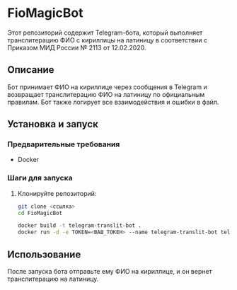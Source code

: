  # FioMagicBot

Этот репозиторий содержит Telegram-бота, который выполняет транслитерацию ФИО с кириллицы на латиницу в соответствии с Приказом МИД России № 2113 от 12.02.2020.

## Описание

Бот принимает ФИО на кириллице через сообщения в Telegram и возвращает транслитерацию ФИО на латиницу по официальным правилам. Бот также логирует все взаимодействия и ошибки в файл.

## Установка и запуск

### Предварительные требования

- Docker

### Шаги для запуска

1. Клонируйте репозиторий:
   ```sh
   git clone <ссылка>
   cd FioMagicBot
   
   docker build -t telegram-translit-bot .
   docker run -d -e TOKEN=<ВАШ_ТОКЕН> --name telegram-translit-bot telegram-translit-bot

## Использование
После запуска бота отправьте ему ФИО на кириллице, и он вернет транслитерацию на латиницу.



